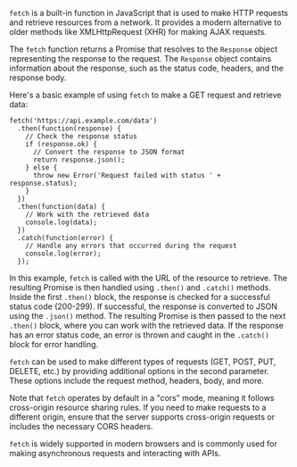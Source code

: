 `fetch` is a built-in function in JavaScript that is used to make HTTP requests and retrieve resources from a network. It provides a modern alternative to older methods like XMLHttpRequest (XHR) for making AJAX requests.

The `fetch` function returns a Promise that resolves to the `Response` object representing the response to the request. The `Response` object contains information about the response, such as the status code, headers, and the response body.

Here's a basic example of using `fetch` to make a GET request and retrieve data:

```
fetch('https://api.example.com/data')
  .then(function(response) {
    // Check the response status
    if (response.ok) {
      // Convert the response to JSON format
      return response.json();
    } else {
      throw new Error('Request failed with status ' + response.status);
    }
  })
  .then(function(data) {
    // Work with the retrieved data
    console.log(data);
  })
  .catch(function(error) {
    // Handle any errors that occurred during the request
    console.log(error);
  });
```

In this example, `fetch` is called with the URL of the resource to retrieve. The resulting Promise is then handled using `.then()` and `.catch()` methods. Inside the first `.then()` block, the response is checked for a successful status code (200-299). If successful, the response is converted to JSON using the `.json()` method. The resulting Promise is then passed to the next `.then()` block, where you can work with the retrieved data. If the response has an error status code, an error is thrown and caught in the `.catch()` block for error handling.

`fetch` can be used to make different types of requests (GET, POST, PUT, DELETE, etc.) by providing additional options in the second parameter. These options include the request method, headers, body, and more.

Note that `fetch` operates by default in a "cors" mode, meaning it follows cross-origin resource sharing rules. If you need to make requests to a different origin, ensure that the server supports cross-origin requests or includes the necessary CORS headers.

`fetch` is widely supported in modern browsers and is commonly used for making asynchronous requests and interacting with APIs.
